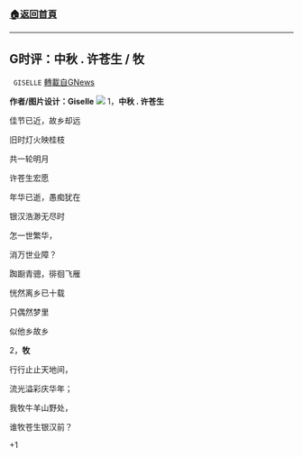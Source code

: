###  [:house:返回首頁](https://github.com/ourhimalayas/txt)
---


## G时评：中秋 . 许苍生 / 牧
` GISELLE` [轉載自GNews](https://gnews.org/zh-hans/1545009/)

**作者/图片设计：Giselle**
![](https://assets.gnews.org/wp-content/uploads/2021/09/25-2.png)
1，**中秋 . 许苍生**

佳节已近，故乡却远

旧时灯火映桂枝

共一轮明月

许苍生宏愿



年华已逝，愚痴犹在

银汉浩渺无尽时

怎一世繁华，

消万世业障？



踟蹰青骢，徘徊飞雁

恍然离乡已十载

只偶然梦里

似他乡故乡



2，**牧**

行行止止天地间，

流光溢彩庆华年；

我牧牛羊山野处，

谁牧苍生银汉前？

+1
